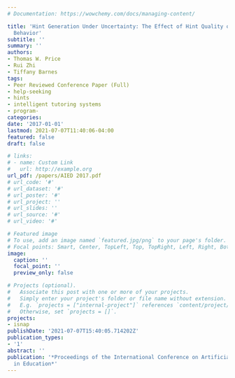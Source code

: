```yaml
---
# Documentation: https://wowchemy.com/docs/managing-content/

title: 'Hint Generation Under Uncertainty: The Effect of Hint Quality on Help-Seeking
  Behavior'
subtitle: ''
summary: ''
authors:
- Thomas W. Price
- Rui Zhi
- Tiffany Barnes
tags:
- Peer Reviewed Conference Paper (Full)
- help-seeking
- hints
- intelligent tutoring systems
- program-
categories:
date: '2017-01-01'
lastmod: 2021-07-07T11:40:06-04:00
featured: false
draft: false

# links:
# - name: Custom Link
#   url: http://example.org
url_pdf: /papers/AIED 2017.pdf
# url_code: '#'
# url_dataset: '#'
# url_poster: '#'
# url_project: ''
# url_slides: ''
# url_source: '#'
# url_video: '#'

# Featured image
# To use, add an image named `featured.jpg/png` to your page's folder.
# Focal points: Smart, Center, TopLeft, Top, TopRight, Left, Right, BottomLeft, Bottom, BottomRight.
image:
  caption: ''
  focal_point: ''
  preview_only: false

# Projects (optional).
#   Associate this post with one or more of your projects.
#   Simply enter your project's folder or file name without extension.
#   E.g. `projects = ["internal-project"]` references `content/project/deep-learning/index.md`.
#   Otherwise, set `projects = []`.
projects:
- isnap
publishDate: '2021-07-07T15:40:05.714202Z'
publication_types:
- '1'
abstract: ''
publication: '*Proceedings of the International Conference on Artificial Intelligence
  in Education*'
---
```


